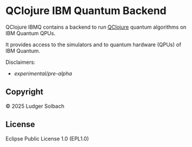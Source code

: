 # QClojure IBM Quantum Backend
QClojure IBMQ contains a backend to run [QClojure](https://github.com/lsolbach/qclojure) quantum algorithms on IBM Quantum QPUs.

It provides access to the simulators and to quantum hardware (QPUs)
of IBM Quantum.

Disclaimers:
* *experimental/pre-alpha*

## Copyright
© 2025 Ludger Solbach

## License
Eclipse Public License 1.0 (EPL1.0)
